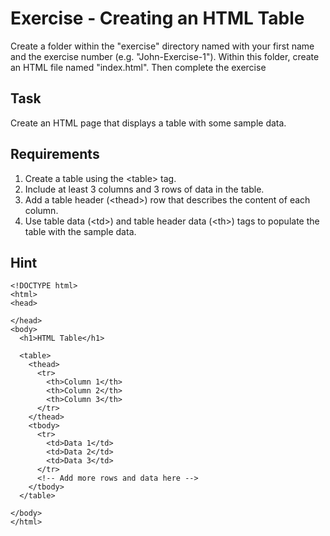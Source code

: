 # Exercise - Creating an HTML Table

Create a folder within the "exercise" directory named with your first name and the exercise number (e.g. "John-Exercise-1"). Within this folder, create an HTML file named "index.html". Then complete the exercise

## Task
Create an HTML page that displays a table with some sample data.

## Requirements

1. Create a table using the &lt;table&gt; tag.
2. Include at least 3 columns and 3 rows of data in the table.
3. Add a table header (&lt;thead&gt;) row that describes the content of each column.
4. Use table data (&lt;td&gt;) and table header data (&lt;th&gt;) tags to populate the table with the sample data.

## Hint

    <!DOCTYPE html>
    <html>
    <head>
    
    </head>
    <body>
      <h1>HTML Table</h1>

      <table>
        <thead>
          <tr>
            <th>Column 1</th>
            <th>Column 2</th>
            <th>Column 3</th>
          </tr>
        </thead>
        <tbody>
          <tr>
            <td>Data 1</td>
            <td>Data 2</td>
            <td>Data 3</td>
          </tr>
          <!-- Add more rows and data here -->
        </tbody>
      </table>

    </body>
    </html>
